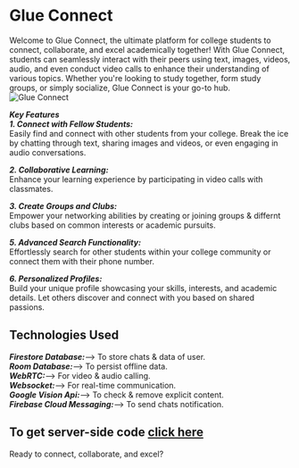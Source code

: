 # Glue Connect
Welcome to Glue Connect, the ultimate platform for college students to connect, collaborate, and excel academically together! With Glue Connect, students can seamlessly interact with their peers using text, images, videos, audio, and even conduct video calls to enhance their understanding of various topics. Whether you're looking to study together, form study groups, or simply socialize, Glue Connect is your go-to hub.  
![Glue Connect](https://play-lh.googleusercontent.com/lmiqBTbBCKTKCQG2oXqgSR7p7-qpwrh_Ahh71PDDE5D-s_ZoJ7fex5pp5Jss7mSgRA=w2560-h1440-rw)
  
***Key Features***  
***1. Connect with Fellow Students:***  
Easily find and connect with other students from your college. Break the ice by chatting through text, sharing images and videos, or even engaging in audio conversations.
  
***2. Collaborative Learning:***  
Enhance your learning experience by participating in video calls with classmates.
  
***3. Create Groups and Clubs:***  
Empower your networking abilities by creating or joining groups & differnt clubs based on common interests or academic pursuits.
  
***5. Advanced Search Functionality:***   
Effortlessly search for other students within your college community or connect them with their phone number.
  
***6. Personalized Profiles:***  
Build your unique profile showcasing your skills, interests, and academic details. Let others discover and connect with you based on shared passions.
  
## Technologies Used  
  
***Firestore Database:***--> To store chats & data of user.  
***Room Database:***--> To persist offline data.  
***WebRTC:***--> For video & audio calling.  
***Websocket:***--> For real-time communication.  
***Google Vision Api:***--> To check & remove explicit content.  
***Firebase Cloud Messaging:***--> To send chats notification.  

## To get server-side code [click here](https://github.com/HarshJAISWAL0011/Chat-websocket)



Ready to connect, collaborate, and excel?
